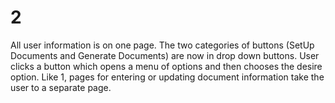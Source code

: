 # 2  
All user information is on one page. The two categories of buttons (SetUp Documents and Generate Documents) are now in drop down buttons. User clicks a button which opens a menu of options and then chooses the desire option. Like 1, pages for entering or updating document information take the user to a separate page.
